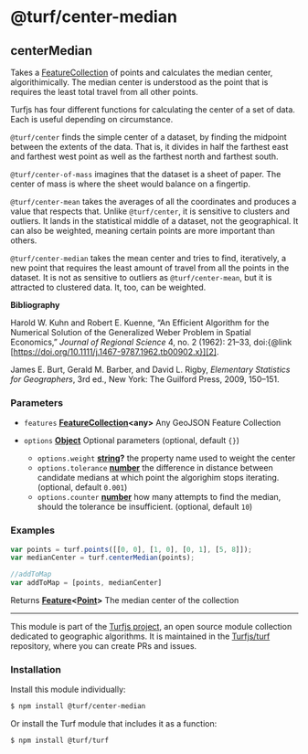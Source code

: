 # @turf/center-median

<!-- Generated by documentation.js. Update this documentation by updating the source code. -->

## centerMedian

Takes a [FeatureCollection][1] of points and calculates the median center,
algorithimically. The median center is understood as the point that is
requires the least total travel from all other points.

Turfjs has four different functions for calculating the center of a set of
data. Each is useful depending on circumstance.

`@turf/center` finds the simple center of a dataset, by finding the
midpoint between the extents of the data. That is, it divides in half the
farthest east and farthest west point as well as the farthest north and
farthest south.

`@turf/center-of-mass` imagines that the dataset is a sheet of paper.
The center of mass is where the sheet would balance on a fingertip.

`@turf/center-mean` takes the averages of all the coordinates and
produces a value that respects that. Unlike `@turf/center`, it is
sensitive to clusters and outliers. It lands in the statistical middle of a
dataset, not the geographical. It can also be weighted, meaning certain
points are more important than others.

`@turf/center-median` takes the mean center and tries to find, iteratively,
a new point that requires the least amount of travel from all the points in
the dataset. It is not as sensitive to outliers as `@turf/center-mean`, but it is
attracted to clustered data. It, too, can be weighted.

**Bibliography**

Harold W. Kuhn and Robert E. Kuenne, “An Efficient Algorithm for the
Numerical Solution of the Generalized Weber Problem in Spatial
Economics,” *Journal of Regional Science* 4, no. 2 (1962): 21–33,
doi:{@link [https://doi.org/10.1111/j.1467-9787.1962.tb00902.x}][2].

James E. Burt, Gerald M. Barber, and David L. Rigby, *Elementary
Statistics for Geographers*, 3rd ed., New York: The Guilford
Press, 2009, 150–151.

### Parameters

*   `features` **[FeatureCollection][3]\<any>** Any GeoJSON Feature Collection
*   `options` **[Object][4]** Optional parameters (optional, default `{}`)

    *   `options.weight` **[string][5]?** the property name used to weight the center
    *   `options.tolerance` **[number][6]** the difference in distance between candidate medians at which point the algorighim stops iterating. (optional, default `0.001`)
    *   `options.counter` **[number][6]** how many attempts to find the median, should the tolerance be insufficient. (optional, default `10`)

### Examples

```javascript
var points = turf.points([[0, 0], [1, 0], [0, 1], [5, 8]]);
var medianCenter = turf.centerMedian(points);

//addToMap
var addToMap = [points, medianCenter]
```

Returns **[Feature][7]<[Point][8]>** The median center of the collection

[1]: https://tools.ietf.org/html/rfc7946#section-3.3

[2]: https://doi.org/10.1111/j.1467-9787.1962.tb00902.x}

[3]: https://tools.ietf.org/html/rfc7946#section-3.3

[4]: https://developer.mozilla.org/docs/Web/JavaScript/Reference/Global_Objects/Object

[5]: https://developer.mozilla.org/docs/Web/JavaScript/Reference/Global_Objects/String

[6]: https://developer.mozilla.org/docs/Web/JavaScript/Reference/Global_Objects/Number

[7]: https://tools.ietf.org/html/rfc7946#section-3.2

[8]: https://tools.ietf.org/html/rfc7946#section-3.1.2

<!-- This file is automatically generated. Please don't edit it directly:
if you find an error, edit the source file (likely index.js), and re-run
./scripts/generate-readmes in the turf project. -->

---

This module is part of the [Turfjs project](http://turfjs.org/), an open source
module collection dedicated to geographic algorithms. It is maintained in the
[Turfjs/turf](https://github.com/Turfjs/turf) repository, where you can create
PRs and issues.

### Installation

Install this module individually:

```sh
$ npm install @turf/center-median
```

Or install the Turf module that includes it as a function:

```sh
$ npm install @turf/turf
```
